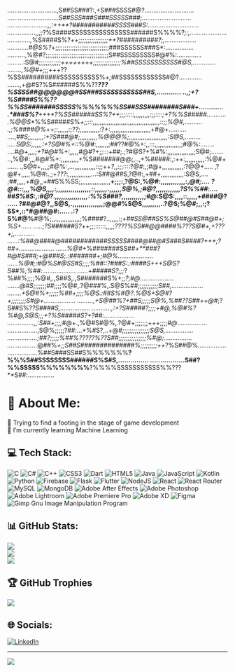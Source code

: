............................,S##SS###?:,+S###SSSS#@?............................
.............................*S##SSS###S###SSSSS###;............................
.......................,,:++**?###########SSSS###S:.............................
................,,;;*?%S####SSSSSSSSSSSSSSS######S%%%%?*;:,.....................
.............,*%S####S%?*++;;;;;;;;;;;;;;;;++***?##########?;,..................
............*#@S%?*+;;;;;;;;;;;;;;;;;;;;;;;;;;;;;###SSSSSS###S*:................
..........,%@#?;;;;;;;;;;;;;;;;;;;;;;;;;;;;;;;;;;S##SSSSSSSSS#@#%:..............
.........:S@#*;;;;;;;;;;;;++++++++;;;;;;;;;;;;;;;%##SSSSSSSSSSS#@S,.............
........,%@#+;;;+++*??%SS##########SSSSSSSSSS%*+;*##SSSSSSSSSSSS#@?.............
.......,+@#S?%S######S%%??*****???%SSSS##@@@@@@#SS###SSSSSSSSSSS##S,............
..,;+?%S####S%%?********?%%SS#######SSSSS%%%%%%%SS##SSS########S###+............
.*###S%?**+++*?%SS######SS%?**++;;;:::::,,,,,,,,,:;;::::;+*?%%S#####*...........
.%@@S**%%S#####S%*+;;:::,,,,,,,,,,,,,,,,,,,,,,,,,,,,,,,,,,,,,,::;;%@#,..........
.,;%####@%*++;:,,,,,,:;*??;,,,,,,,,,,,:*?+:,,,,,,,,,,,,,,,,,,,,,,,+#@+..........
....,*##S;,,,,,,,,:+?S###@#;,,,,,,,,,,%@@@%;,,,,,,,,,,,,,,,,,,,,,,:S@S,.........
.....S@S:,,,,,,:+?S@#%+::%@#*:,,,,,,,;##??#@%+:,,:::,,,,,,,,,,,,,,,;#@%:........
....*#@+,,,,;+?#@#%+:,,,,,*#@#?+;;:::+##;.;?#@S?+%#%:,,,,,,,,,,,,,,,;S@#;.......
..,%@#*:,,,*#@#%+:,,,,,,,,,,+%S#######@@;,..,+%#####:,:++:,,,,,,,,,,,:%@#+......
.,S@#+,,,,;#@%:,...,,,,,,,,,,,,::;;++*?*,,:;;::::?@#:,;#@+,,,,,,,,,,,,:?@@+.....
,?@#+,,,,,%@#:.,;+*???*:,,,,,,,,,,,,,...:S##@##S,?@#:,+##+,,,,,,,,,,,,,:S@S,....
;##*,,,,,+#@*,,+##S%%SS;,,,,,,,,,,,,,,,,,**+;;;:,?@S:,%@#:,,,,,,,,,,,,:,*@#;....
?@#:::,,,%@S,,,,:,,,,,,,,,,,,,,,,,::,,,,,,.,,,,,,S@%,;#@?,,,,,,,,,,,,?S%%##:....
##S%#S:,:#@?.,,,,,,,,,,,,,,,,:%%S###?,,,,,,,,,,,;#@*:S@S:,,,,::,,,,,+####@?.....
?##@#@?,,S@S,.,,,,,,,,,,,,,,,;@@#%S@S,,,,,,,,,..?@S;%@#;,,:;?SS*,::*#@##@#:.....
.:?S%#@%**#@%;,,.,,,,,,,,,,,,,;%####?..,,,,,:;+*##SS@##SS%S@##@#S##@#+;%S+......
.....;?S######S?*++;;;::::::,,,,;*??***??%SS##@@####%???S@#+,+???*+;,...........
......:%##@####@############SSSSS####@##@#S###S####?+++;?##+....................
......%@#*+%#######SS##*+**###?#@#S###;+@###S;.:#######+;#@%....................
......%@#;:*#@%*S#@SS#S;;;;%##::?###S:.:####S+++S@S?S##%;%##:...................
......+#####S?;;;*?%##%;;;;%@#,.,S##S,.,S#######S%+;;*?*;*#@*...................
.......*@#S*;;;;;;;*##*;;;;%@#,.?@###%,.S@S%##*;;;;;;;;;;;S##,..................
........+S@#%+;;;;;%##+;;;;%@S.:##S%#@?.%@S+S@#?+;;;;;;;;*S#@+..................
.........,+S@##%?*+##S;;;;;S@%,%##??S##++@#*;?S##S%?***?S####S,.................
...........,:+?S#####?;;;;+#@*,%@#%?%#@*,S@S;;;+?%S#####S?+?##:.................
...............,,:S##+;;;;*#@+.,%@#S#@%,.?@#+;;;;;;;+++;;;;*#@*.................
.................,S@%;;;;;?##:...+%#S?,..+@#*;;;;;;;;;;;;;;;S@S,................
.................;##?;;;;;%##%?????%?***?S##*;;;;;;;;;;;;;;;%#@;................
.................*@##%*+;;S##S##############%;;;;;;;;;++*?%S##@%................
.................%##S###SS##S%%%%%%%**?%%%S##SSSSSSSS######S%S#S,...............
.................S##?%%SSSSS%%%%%%%%**?%%%%SSSSSSSSSSS%%???**S##:...............

# 💫 About Me:
🔭 Trying to find a footing in the stage of game development <br>🌱 I’m currently learning Machine Learning<br> 

## 💻 Tech Stack:
![C](https://img.shields.io/badge/c-%2300599C.svg?style=for-the-badge&logo=c&logoColor=white) ![C#](https://img.shields.io/badge/c%23-%23239120.svg?style=for-the-badge&logo=c-sharp&logoColor=white) ![C++](https://img.shields.io/badge/c++-%2300599C.svg?style=for-the-badge&logo=c%2B%2B&logoColor=white) ![CSS3](https://img.shields.io/badge/css3-%231572B6.svg?style=for-the-badge&logo=css3&logoColor=white) ![Dart](https://img.shields.io/badge/dart-%230175C2.svg?style=for-the-badge&logo=dart&logoColor=white) ![HTML5](https://img.shields.io/badge/html5-%23E34F26.svg?style=for-the-badge&logo=html5&logoColor=white) ![Java](https://img.shields.io/badge/java-%23ED8B00.svg?style=for-the-badge&logo=java&logoColor=white) ![JavaScript](https://img.shields.io/badge/javascript-%23323330.svg?style=for-the-badge&logo=javascript&logoColor=%23F7DF1E) ![Kotlin](https://img.shields.io/badge/kotlin-%230095D5.svg?style=for-the-badge&logo=kotlin&logoColor=white) ![Python](https://img.shields.io/badge/python-3670A0?style=for-the-badge&logo=python&logoColor=ffdd54) ![Firebase](https://img.shields.io/badge/firebase-%23039BE5.svg?style=for-the-badge&logo=firebase) ![Flask](https://img.shields.io/badge/flask-%23000.svg?style=for-the-badge&logo=flask&logoColor=white) ![Flutter](https://img.shields.io/badge/Flutter-%2302569B.svg?style=for-the-badge&logo=Flutter&logoColor=white) ![NodeJS](https://img.shields.io/badge/node.js-6DA55F?style=for-the-badge&logo=node.js&logoColor=white) ![React](https://img.shields.io/badge/react-%2320232a.svg?style=for-the-badge&logo=react&logoColor=%2361DAFB) ![React Router](https://img.shields.io/badge/React_Router-CA4245?style=for-the-badge&logo=react-router&logoColor=white) ![MySQL](https://img.shields.io/badge/mysql-%2300f.svg?style=for-the-badge&logo=mysql&logoColor=white) ![MongoDB](https://img.shields.io/badge/MongoDB-%234ea94b.svg?style=for-the-badge&logo=mongodb&logoColor=white) ![Adobe After Effects](https://img.shields.io/badge/Adobe%20After%20Effects-9999FF.svg?style=for-the-badge&logo=Adobe%20After%20Effects&logoColor=white) ![Adobe Photoshop](https://img.shields.io/badge/adobephotoshop-%2331A8FF.svg?style=for-the-badge&logo=adobephotoshop&logoColor=white) ![Adobe Lightroom](https://img.shields.io/badge/Adobe%20Lightroom-31A8FF.svg?style=for-the-badge&logo=Adobe%20Lightroom&logoColor=white) ![Adobe Premiere Pro](https://img.shields.io/badge/Adobe%20Premiere%20Pro-9999FF.svg?style=for-the-badge&logo=Adobe%20Premiere%20Pro&logoColor=white) ![Adobe XD](https://img.shields.io/badge/Adobe%20XD-470137?style=for-the-badge&logo=Adobe%20XD&logoColor=#FF61F6) 	![Figma](https://img.shields.io/badge/figma-%23F24E1E.svg?style=for-the-badge&logo=figma&logoColor=white) ![Gimp Gnu Image Manipulation Program](https://img.shields.io/badge/Gimp-657D8B?style=for-the-badge&logo=gimp&logoColor=FFFFFF)

## 📊 GitHub Stats:
![](https://github-readme-stats.vercel.app/api?username=mustardian&theme=dark&hide_border=true&include_all_commits=false&count_private=true)<br/>
![](https://github-readme-streak-stats.herokuapp.com/?user=mustardian&theme=dark&hide_border=true)<br/>
![](https://github-readme-stats.vercel.app/api/top-langs/?username=mustardian&theme=dark&hide_border=true&include_all_commits=false&count_private=true&layout=compact)

## 🏆 GitHub Trophies
![](https://github-profile-trophy.vercel.app/?username=mustardian&theme=radical&no-frame=true&no-bg=false&margin-w=4)

<!-- 
### ✍️ Random Dev Quote
![](https://quotes-github-readme.vercel.app/api?type=horizontal&theme=radical)

### 😂 Random Dev Meme
<img src="https://random-memer.herokuapp.com/" width="512px"/> -->
## 🌐 Socials:
[![LinkedIn](https://img.shields.io/badge/LinkedIn-%230077B5.svg?logo=linkedin&logoColor=white)](https://www.linkedin.com/in/aryan-mishra-05b390216/) 

---
[![](https://visitcount.itsvg.in/api?id=mustardian&icon=5&color=12)](https://visitcount.itsvg.in)
